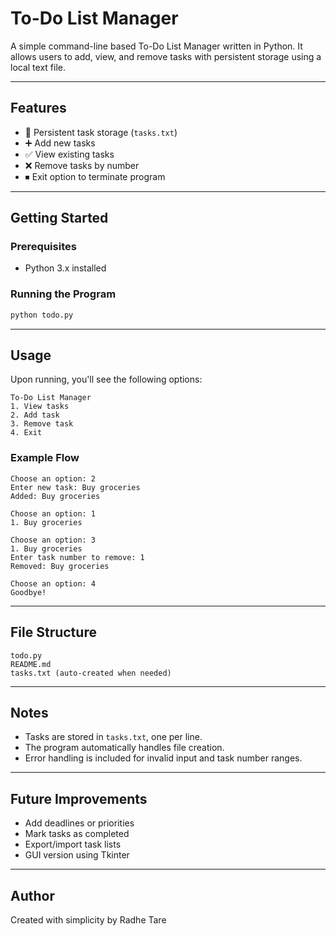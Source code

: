 # To-Do List Manager

A simple command-line based To-Do List Manager written in Python. It allows users to add, view, and remove tasks with persistent storage using a local text file.

---

## Features

* 📅 Persistent task storage (`tasks.txt`)
* ➕ Add new tasks
* ✅ View existing tasks
* ❌ Remove tasks by number
* ⏹ Exit option to terminate program

---

## Getting Started

### Prerequisites

* Python 3.x installed

### Running the Program

```bash
python todo.py
```

---

## Usage

Upon running, you'll see the following options:

```
To-Do List Manager
1. View tasks
2. Add task
3. Remove task
4. Exit
```

### Example Flow

```
Choose an option: 2
Enter new task: Buy groceries
Added: Buy groceries

Choose an option: 1
1. Buy groceries

Choose an option: 3
1. Buy groceries
Enter task number to remove: 1
Removed: Buy groceries

Choose an option: 4
Goodbye!
```

---

## File Structure

```
todo.py
README.md
tasks.txt (auto-created when needed)
```

---

## Notes

* Tasks are stored in `tasks.txt`, one per line.
* The program automatically handles file creation.
* Error handling is included for invalid input and task number ranges.

---

## Future Improvements

* Add deadlines or priorities
* Mark tasks as completed
* Export/import task lists
* GUI version using Tkinter

---

## Author

Created with simplicity by Radhe Tare
